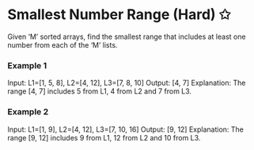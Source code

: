 # Smallest Number Range (Hard) ✩

Given ‘M’ sorted arrays, find the smallest range that 
includes at least one number from each of the ‘M’ lists.

### Example 1
Input: L1=[1, 5, 8], L2=[4, 12], L3=[7, 8, 10]
Output: [4, 7]
Explanation: The range [4, 7] includes 5 from L1, 4 from L2 and 7 from L3.

### Example 2
Input: L1=[1, 9], L2=[4, 12], L3=[7, 10, 16]
Output: [9, 12]
Explanation: The range [9, 12] includes 9 from L1, 12 from L2 and 10 from L3.
